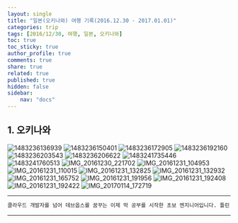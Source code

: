 ```yaml
---
layout: single
title: "일본(오키나와) 여행 기록(2016.12.30 - 2017.01.01)"
categories: trip
tags: [2016/12/30, 여행, 일본, 오키나와]
toc: true
toc_sticky: true
author_profile: true
comments: true
share: true
related: true
published: true
hidden: false
sidebar: 
    nav: "docs"
---
```


## 1. 오키나와

![1483236136939](https://user-images.githubusercontent.com/124491456/227698227-583bd3f1-3357-4b39-b709-35226f797820.jpg)
![1483236150401](https://user-images.githubusercontent.com/124491456/227698240-3b5eba05-1f1d-4493-bf78-904472a7cd25.jpg)
![1483236172905](https://user-images.githubusercontent.com/124491456/227698244-c2e9f875-de6e-4db0-a7e2-2ddc2bd9e306.jpg)
![1483236192160](https://user-images.githubusercontent.com/124491456/227698408-9ea956d6-91f0-4006-8e56-01c3b9ef4ad9.jpg)
![1483236203543](https://user-images.githubusercontent.com/124491456/227698413-2bd5626f-f62b-4c8d-9848-73083914e6e7.jpg)
![1483236206622](https://user-images.githubusercontent.com/124491456/227698415-f7cd4f4e-3102-449c-86ae-4dbb93561af4.jpg)
![1483241735446](https://user-images.githubusercontent.com/124491456/227698432-a50bd4dd-8495-4769-a344-d792111eddcb.jpg)
![1483241760513](https://user-images.githubusercontent.com/124491456/227698434-e5598b00-03cb-4495-be9e-073d14679105.jpg)
![IMG_20161230_221702](https://user-images.githubusercontent.com/124491456/227698441-928c077b-4bf2-47c6-b5fd-a5b7632e7c27.jpg)
![IMG_20161231_104953](https://user-images.githubusercontent.com/124491456/227698447-178cdd72-b777-44bb-934c-893fde86babe.jpg)
![IMG_20161231_110015](https://user-images.githubusercontent.com/124491456/227698456-be8ce46c-6714-40e0-abd2-1412bff15589.jpg)
![IMG_20161231_132825](https://user-images.githubusercontent.com/124491456/227698462-35fa8b87-42e9-4786-8181-7ae2552a3c08.jpg)
![IMG_20161231_132932](https://user-images.githubusercontent.com/124491456/227698470-e2c40be0-be65-489e-8493-bec100480ccf.jpg)
![IMG_20161231_165752](https://user-images.githubusercontent.com/124491456/227698489-7e26d318-fe6c-4a1f-a9e2-32dffb362feb.jpg)
![IMG_20161231_191956](https://user-images.githubusercontent.com/124491456/227698492-e88abc85-59ca-4a1c-9d7f-a7e2e6945b8a.jpg)
![IMG_20161231_192408](https://user-images.githubusercontent.com/124491456/227698494-ca979676-1e9c-4662-b190-09ec29ca2616.jpg)
![IMG_20161231_192422](https://user-images.githubusercontent.com/124491456/227698495-9bb54801-b05a-4887-8147-a896204c69fc.jpg)
![IMG_20170114_172719](https://user-images.githubusercontent.com/124491456/227698496-3d2cf608-5e23-45f0-95dc-ec270aad9b33.jpg)

---

```bash
클라우드 개발자를 넘어 데브옵스를 꿈꾸는 이제 막 공부를 시작한 초보 엔지니어입니다. 틀린 점이 있으면 친절하게 댓글 부탁드립니다. :)
```

---
